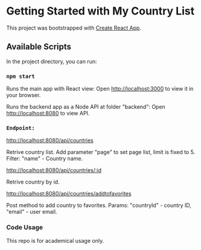 # Getting Started with My Country List

This project was bootstrapped with [Create React App](https://github.com/facebook/create-react-app).

## Available Scripts

In the project directory, you can run:

### `npm start`

Runs the main app with React view:
Open [http://localhost:3000](http://localhost:3000) to view it in your browser.

Runs the backend app as a Node API at folder "backend":
Open [http://localhost:8080](http://localhost:8080) to view API.

### `Endpoint:`

[http://localhost:8080/api/countries](http://localhost:8080/api/countries)

Retrive country list. Add parameter "page" to set page list, limit is fixed to 5.
Filter: "name" - Country name.

[http://localhost:8080/api/countries/:id](http://localhost:8080/api/countries/id)

Retrive country by id.

[http://localhost:8080/api/countries/addtofavorites](http://localhost:8080/api/countries/addtofavorites)

Post method to add country to favorites.
Params: "countryId" - country ID, "email" - user email.

### Code Usage

This repo is for academical usage only.
